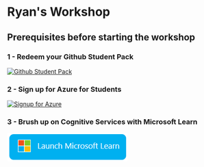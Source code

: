 # Ryan's Workshop

## Prerequisites before starting the workshop

### 1 - Redeem your Github Student Pack
[![Github Student Pack](https://github.com/rmendenhall1985/SummitDemo2/blob/main/Images/GithubStudentPack.PNG)](https://education.github.com/benefits?type=student)

### 2 - Sign up for Azure for Students
[![Signup for Azure](https://github.com/rmendenhall1985/SummitDemo2/blob/main/Images/SignUpForAzure.PNG?raw=true)](https://signup.azure.com/studentverification?offerType=1&correlationId=04A696E101FA66F83EE999D0002667D9)

### 3 - Brush up on Cognitive Services with Microsoft Learn
[![Launch Microsoft Learn](https://github.com/rmendenhall1985/SummitDemo/blob/main/Images/LaunchMSLearn.PNG)](https://docs.microsoft.com/en-us/learn/modules/classify-images-custom-vision/1-introduction/)
